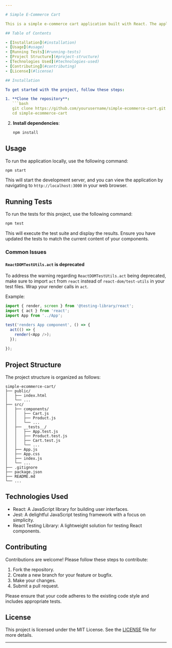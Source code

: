```yaml
---

# Simple E-Commerce Cart

This is a simple e-commerce cart application built with React. The application allows users to search for products, add them to the cart, and update the cart's contents.

## Table of Contents

- [Installation](#installation)
- [Usage](#usage)
- [Running Tests](#running-tests)
- [Project Structure](#project-structure)
- [Technologies Used](#technologies-used)
- [Contributing](#contributing)
- [License](#license)

## Installation

To get started with the project, follow these steps:

1. **Clone the repository**:
   ```bash
   git clone https://github.com/yourusername/simple-ecommerce-cart.git
   cd simple-ecommerce-cart
   ```

2. **Install dependencies**:
   ```bash
   npm install
   ```

## Usage

To run the application locally, use the following command:

```bash
npm start
```

This will start the development server, and you can view the application by navigating to `http://localhost:3000` in your web browser.

## Running Tests

To run the tests for this project, use the following command:

```bash
npm test
```

This will execute the test suite and display the results. Ensure you have updated the tests to match the current content of your components.

### Common Issues

#### `ReactDOMTestUtils.act` is deprecated

To address the warning regarding `ReactDOMTestUtils.act` being deprecated, make sure to import `act` from `react` instead of `react-dom/test-utils` in your test files. Wrap your render calls in `act`.

Example:

```javascript
import { render, screen } from '@testing-library/react';
import { act } from 'react';
import App from '../App';

test('renders App component', () => {
  act(() => {
    render(<App />);
  });
  
});
```

## Project Structure

The project structure is organized as follows:

```
simple-ecommerce-cart/
├── public/
│   ├── index.html
│   └── ...
├── src/
│   ├── components/
│   │   ├── Cart.js
│   │   ├── Product.js
│   │   └── ...
│   ├── __tests__/
│   │   ├── App.test.js
│   │   ├── Product.test.js
│   │   ├── Cart.test.js
│   │   └── ...
│   ├── App.js
│   ├── App.css
│   ├── index.js
│   └── ...
├── .gitignore
├── package.json
├── README.md
└── ...
```

## Technologies Used

- React: A JavaScript library for building user interfaces.
- Jest: A delightful JavaScript testing framework with a focus on simplicity.
- React Testing Library: A lightweight solution for testing React components.

## Contributing

Contributions are welcome! Please follow these steps to contribute:

1. Fork the repository.
2. Create a new branch for your feature or bugfix.
3. Make your changes.
4. Submit a pull request.

Please ensure that your code adheres to the existing code style and includes appropriate tests.

## License

This project is licensed under the MIT License. See the [LICENSE](LICENSE) file for more details.

---
```

